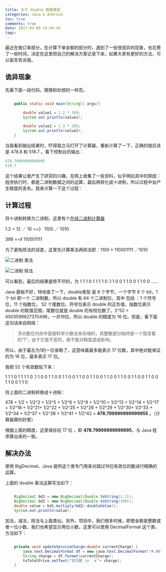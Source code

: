 ```yaml
---
title: 关于 double 数据类型
categories: Java & Android
toc: true
comments: true
date: 2017-03-09 14:44:43
tags:
---
```




最近在做订单部分，在计算下单金额的部分时，遇到了一些很诡异的现象，也花费了一些时间，决定在这里把自己的解决方案记录下来，如果大家有更好的方法，可以留言告诉我。

<!--more-->

##  诡异现象

先看下面一段代码，猜猜和你想的一样否。

```java

    public static void main(String[] args){

        double value1 = 1.2 * 399;
        System.out.println(value1);

        double value2 = 1.3 * 399;
        System.out.println(value2);
    }

```

当我看到输出结果时，吓得我立马打开了计算器，重新计算了一下，正确的值应该是 478.8 和 518.7 。看下控制台的输出：

```java
478.79999999999995
518.7
```

这个结果让我产生了研究的兴趣，在网上收集了一些资料，似乎明白其中的原因：程序执行时，都是二进制数据之间的运算，最后再转化成十进制，所以过程中会产生精度的丢失。我来计算一下这个过程：

##  计算过程

将十进制转换为二进制，这里有个[在线二进制计算器](http://cn.calcuworld.com/%E4%BA%8C%E8%BF%9B%E5%88%B6%E8%AE%A1%E7%AE%97%E5%99%A8)

1.2 = 12 ／ 10  ==》 1100 ／ 1010

399  ==》 110001111



为了避免除法的误差，这里先计算乘法再除法即：1100 * 110001111 ／1010

![二进制 乘法](/images/Binary_Chengfa.png)

![二进制 除法](/images/Binary_Chufa.png)

可以看到，最后的结果是除不尽的，为 1 1 1 0 1 1 1 1 0 .1 1 0 0 1 1 0 0 1 1 0 0 …...

Java 基础不好，特地查了一下，double类型 是 8 个字节，一个字节 8 个 bit，1 个 bit 即一个 二进制数，所以 double 有 64 个二进制位，其中 包括 ：1 个符号位，11 个指数位， 52  个尾数位。符号位表示 double 的正负值，指数位表示 double 的取值范围，尾数位就是 double 的有校位数了。2^52 = 4503599627370496，一共16位，所以 double 的精度为 16 位。但是，看下面这句话来自网络：

> 浮点数在内存中是按科学计数法来存储的，其整数部分始终是一个隐含着的“1”，由于它是不变的，故不能对精度造成影响。

所以，由于最左为1的一位省略了，这意味着最多能表示 17 位数，其中绝对能保证的为 16 位，最多表示 17 位。

我把 52 个有效数贴下来：

 1 1 1 0 1 1 1 1 0 .1 1 0 0 1 1 0 0 1 1 0 0 1 1 0 0 1 1 0 0 1 1 0 0 1 1 0 0 1 1 0 0 1 1 0 0 1 1 0 0 1 1 0 

将上面的二进制转换成十进制：

478 + 1/2 + 1/2^2 + 1/2^5 + 1/2^6 + 1/2^9 + 1/2^10  + 1/2^13 + 1/2^14 + 1/2^17 + 1/2^18 + 1/2^21+ 1/2^22 + 1/2^25 + 1/2^26 + 1/2^29 + 1/2^30+ 1/2^33 + 1/2^34 + 1/2^37 + 1/2^38 + 1/2^41 + 1/2^42  = **478.799999999999955** 。（计算器算的好累）

根据上面的精度，这里保存前 17 位 ，即 **478.79999999999995**，与 Java 程序算出来的一致。

## 解决办法

使用 BigDecimal，Java 提供这个类专门用来对超过16位有效位的数进行精确的运算。

上面的 double 乘法运算写法如下：


```java

    BigDecimal bd1 = new BigDecimal(Double.toString(1.2));
    BigDecimal bd2 = new BigDecimal(Double.toString(399));
    double value = bd1.multiply(bd2).doubleValue();
    System.out.println(value);
```

加法，减法，除法与上面类似。另外，项目中，我们很多时候，即使金额是整数或者一位小数，我们也希望显示两位小数，这里可以使用 DecimalFormat 这个类，方法如下：

```java

	private void updateServiceCharge(double currentCharge) {
		java.text.DecimalFormat df = new java.text.DecimalFormat("#.00");
		String charge = df.format(currentCharge);
		tvTotalPrice.setText("实付款 \n  ￥"+ charge);
	}

```



